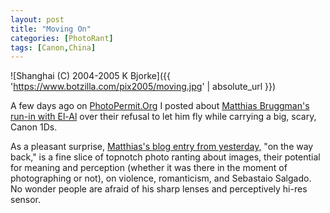 ```yaml
---
layout: post
title: "Moving On"
categories: [PhotoRant]
tags: [Canon,China]
---
```



![Shanghai (C) 2004-2005 K Bjorke]({{ 'https://www.botzilla.com/pix2005/moving.jpg' | absolute_url }})


A few days ago on <a href="http://www.PhotoPermit.org">PhotoPermit.Org</a> I posted about <a href="http://www.photopermit.org/archives/000054.html">Matthias Bruggman's run-in with El-Al</a> over their refusal to let him fly while carrying a big, scary, Canon 1Ds.

As a pleasant surprise, <a href="http://www.boring.ch/matt/static/archives/2005/01/on_the_way_back.html">Matthias's blog entry from yesterday,</a> "on the way back," is a fine slice of topnotch photo ranting about images, their potential for meaning and perception (whether it was there in the moment of photographing or not), on violence, romanticism, and Sebastaio Salgado. No wonder people are afraid of his sharp lenses and perceptively hi-res sensor.
